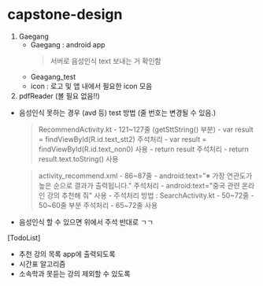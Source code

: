 # capstone-design

1. Gaegang
     - Gaegang : android app
          > 서버로 음성인식 text 보내는 거 확인함
     - Geagang_test
     - icon : 로고 및 앱 내에서 필요한 icon 모음
2. pdfReader (볼 필요 없음!!)



* 음성인식 못하는 경우 (avd 등) test 방법
     (줄 번호는 변경될 수 있음.)
     > RecommendActivity.kt
          - 121~127줄 (getSttString() 부분)
          - var result = findViewById<TextView>(R.id.text_stt2) 주석처리
          - var result = findViewById<TextView>(R.id.text_non0) 사용
          - return result 주석처리
          - return result.text.toString() 사용

     > activity_recommend.xml
          - 86~87줄
          - android:text="※ 가장 연관도가 높은 순으로 결과가 출력됩니다." 주석처리
          - android:text="중국 관련 온라인 강의 추천해 줘" 사용
          - 주석처리 방법 : <!-- 내용 -->
     > SearchActivity.kt
          - 50~72줄
          - 50~60줄 부분 주석처리
          - 65~72줄 사용
  
     
* 음성인식 할 수 있으면 위에서 주석 반대로 ㄱㄱ



[TodoList]
- 추천 강의 목록 app에 출력되도록
- 시간표 알고리즘
- 소속학과 못듣는 강의 제외할 수 있도록
